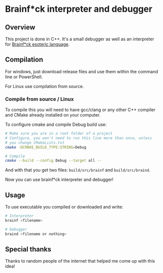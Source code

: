 # Brainf*ck interpreter and debugger

## Overview

This project is done in C++. It's a small debugger as well as an interpreter
for [Brainf*ck esoteric language](https://en.wikipedia.org/wiki/Brainfuck
"Brainf*ck wikipedia").

## Compilation

For windows, just download release files and use them within the command line
or PowerShell.

For Linux use compilation from source.

### Compile from source / Linux

To compile this you will need to have gcc/clang or any other C++ compiler and
CMake already installed on your computer.

To configure cmake and compile Debug build use:

```bash
# Make sure you are in a root folder of a project
# Configure, you won't need to run this line more than once, unless
# you change CMakeLists.txt
cmake -DCMAKE_BUILD_TYPE:STRING=Debug

# Compile
cmake --build --config Debug --target all --
```

And with that you get two files: `build/src/brainf` and `build/src/braind`.

Now you can use brainf*ck interpreter and debugger!

## Usage

To use executable you compiled or downloaded and write:

```bash
# Interpreter
brainf <filename>

# Debugger
braind <filename or nothing>
```

## Special thanks

Thanks to random people of the internet that helped me come up with this
idea!
